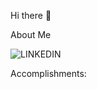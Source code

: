 Hi there 👋

About Me



![LINKEDIN](https://img.shields.io/badge/LINKEDIN-blue?style=for-the-badge&logo=behance&logoColor=white)

Accomplishments:

<!--
**agreen8911/agreen8911** is a ✨ _special_ ✨ repository because its `README.md` (this file) appears on your GitHub profile.

Here are some ideas to get you started:

- 🔭 I’m currently working on ...
- 🌱 I’m currently learning ...
- 👯 I’m looking to collaborate on ...
- 🤔 I’m looking for help with ...
- 💬 Ask me about ...
- 📫 How to reach me: ...
- 😄 Pronouns: ...
- ⚡ Fun fact: ...
-->
